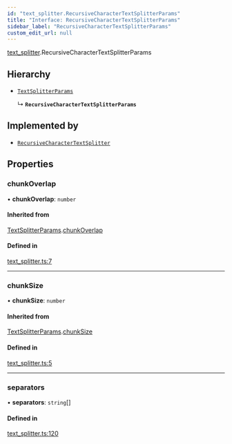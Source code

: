 ```yaml
---
id: "text_splitter.RecursiveCharacterTextSplitterParams"
title: "Interface: RecursiveCharacterTextSplitterParams"
sidebar_label: "RecursiveCharacterTextSplitterParams"
custom_edit_url: null
---
```


[text_splitter](../modules/text_splitter.md).RecursiveCharacterTextSplitterParams

## Hierarchy

- [`TextSplitterParams`](text_splitter.internal.TextSplitterParams.md)

  ↳ **`RecursiveCharacterTextSplitterParams`**

## Implemented by

- [`RecursiveCharacterTextSplitter`](../classes/text_splitter.RecursiveCharacterTextSplitter.md)

## Properties

### chunkOverlap

• **chunkOverlap**: `number`

#### Inherited from

[TextSplitterParams](text_splitter.internal.TextSplitterParams.md).[chunkOverlap](text_splitter.internal.TextSplitterParams.md#chunkoverlap)

#### Defined in

[text_splitter.ts:7](https://github.com/hwchase17/langchainjs/blob/f0c297a/langchain/text_splitter.ts#L7)

___

### chunkSize

• **chunkSize**: `number`

#### Inherited from

[TextSplitterParams](text_splitter.internal.TextSplitterParams.md).[chunkSize](text_splitter.internal.TextSplitterParams.md#chunksize)

#### Defined in

[text_splitter.ts:5](https://github.com/hwchase17/langchainjs/blob/f0c297a/langchain/text_splitter.ts#L5)

___

### separators

• **separators**: `string`[]

#### Defined in

[text_splitter.ts:120](https://github.com/hwchase17/langchainjs/blob/f0c297a/langchain/text_splitter.ts#L120)

